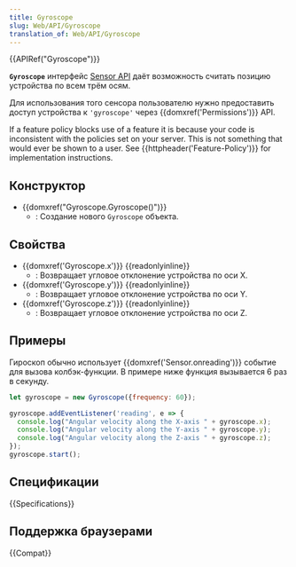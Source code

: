 ```yaml
---
title: Gyroscope
slug: Web/API/Gyroscope
translation_of: Web/API/Gyroscope
---
```

{{APIRef("Gyroscope")}}

**`Gyroscope`** интерфейс [Sensor API](/docs/Web/API/Sensor_APIs) даёт возможность считать позицию устройства по всем трём осям.

Для использования того сенсора пользователю нужно предоставить доступ устройства к `'gyroscope'` через {{domxref('Permissions')}} API.

If a feature policy blocks use of a feature it is because your code is inconsistent with the policies set on your server. This is not something that would ever be shown to a user. See {{httpheader('Feature-Policy')}} for implementation instructions.

## Конструктор

- {{domxref("Gyroscope.Gyroscope()")}}
  - : Создание нового `Gyroscope` объекта.

## Свойства

- {{domxref('Gyroscope.x')}} {{readonlyinline}}
  - : Возвращает угловое отклонение устройства по оси X.
- {{domxref('Gyroscope.y')}} {{readonlyinline}}
  - : Возвращает угловое отклонение устройства по оси Y.
- {{domxref('Gyroscope.z')}} {{readonlyinline}}
  - : Возвращает угловое отклонение устройства по оси Z.

## Примеры

Гироскоп обычно использует {{domxref('Sensor.onreading')}} событие для вызова колбэк-функции. В примере ниже функция вызывается 6 раз в секунду.

```js
let gyroscope = new Gyroscope({frequency: 60});

gyroscope.addEventListener('reading', e => {
  console.log("Angular velocity along the X-axis " + gyroscope.x);
  console.log("Angular velocity along the Y-axis " + gyroscope.y);
  console.log("Angular velocity along the Z-axis " + gyroscope.z);
});
gyroscope.start();
```

## Спецификации

{{Specifications}}

## Поддержка браузерами

{{Compat}}

